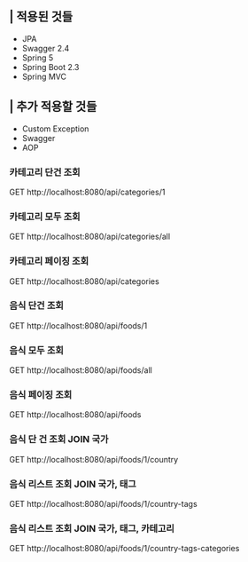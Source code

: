 ## | 적용된 것들
- JPA
- Swagger 2.4
- Spring 5
- Spring Boot 2.3
- Spring MVC

## | 추가 적용할 것들
- Custom Exception
- Swagger
- AOP

### 카테고리 단건 조회
GET http://localhost:8080/api/categories/1


### 카테고리 모두 조회
GET http://localhost:8080/api/categories/all


### 카테고리 페이징 조회
GET http://localhost:8080/api/categories


### 음식 단건 조회
GET http://localhost:8080/api/foods/1


### 음식 모두 조회
GET http://localhost:8080/api/foods/all


### 음식 페이징 조회
GET http://localhost:8080/api/foods


### 음식 단 건 조회 JOIN 국가
GET http://localhost:8080/api/foods/1/country



### 음식 리스트 조회 JOIN 국가, 태그
GET http://localhost:8080/api/foods/1/country-tags


### 음식 리스트 조회 JOIN 국가, 태그, 카테고리
GET http://localhost:8080/api/foods/1/country-tags-categories



